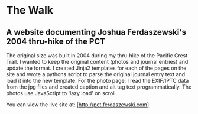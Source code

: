 # The Walk
## A website documenting Joshua Ferdaszewski's 2004 thru-hike of the PCT

The original size was built in 2004 during my thru-hike of the Pacific Crest Trail. I wanted to keep the original content (photos and journal entries) and update the format. I created Jinja2 templates for each of the pages on the site and wrote a pythons script to parse the original journal entry text and load it into the new template. For the photo page, I read the EXIF/IPTC data from the jpg files and created caption and alt tag text programmatically. The photos use JavaScript to 'lazy load' on scroll.

You can view the live site at:
[http://pct.ferdaszewski.com]